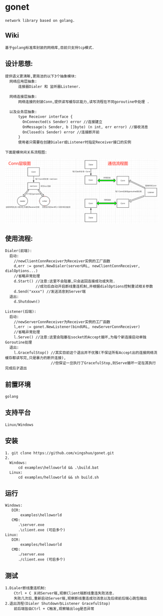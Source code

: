 gonet
=========
    network library based on golang.

Wiki
----
    基于golang标准库封装的网络库,目前只支持tcp模式.


设计思想:
-----
    提供语义更清晰,更简洁的以下3个抽象模块:
	  网络应用层抽象:
	      连接器Dialer 和 监听器Listener.
    
	  网络连接层抽象:
	      网络连接的封装Conn,提供读写缓存区能力,读写流程在不同goroutine中处理 .
    
	  以及业务层抽象:
		  type Receiver interface {
			OnConnected(s Sender) error //连接建立
			OnMessage(s Sender, b []byte) (n int, err error) //接收消息
			OnClosed(s Sender) error //连接断开前
		  }
		  使用者只需要在创建Dialer或Listener时指定Receiver接口的实例

	下面是模块间关系流程图:
![flowchart](https://github.com/xingshuo/gonet/blob/master/flowchart.png)
    
使用流程:
-----
    Dialer(前端):
      启动:
        //newClientConnReceiver为Receiver实例的工厂函数
        d,err := gonet.NewDialer(serverURL, newClientConnReceiver, dialOptions...)
        //省略异常处理
        d.Start() //注意:这里不会阻塞,只会返回连接成功或失败.
                  //成功后自动开启断线重连机制,并根据dialOptions控制重试相关参数
        d.Send("xxxx") //发送消息到Server端
      退出:
        d.Shutdown()

    Listener(后端):
      启动:
        //newServerConnReceiver为Receiver实例的工厂函数
        l,err := gonet.NewListener(bindURL, newServerConnReceiver)
        //省略异常处理
        l.Serve() //注意:这里会阻塞在socket的Accept循环,为每个新连接启动单独Goroutine处理
      退出:
        l.GracefulStop() //其实目前这个退出并不优雅(不保证所有Accept出的连接网络流缓存都读写完,只是暴力的断开连接),
                         //但保证一旦执行了GracefulStop,则Serve循环一定在其执行完成后才退出

前置环境
-----
    golang

支持平台
-----
    Linux/Windows

安装
-----
    1. git clone https://github.com/xingshuo/gonet.git
    2. 
      Windows:
          cd examples\helloworld && .\build.bat
      Linux:
          cd examples/helloworld && sh build.sh

运行
-----
    Windows:
       DIR:
           examples\helloworld
       CMD:
          .\server.exe
          .\client.exe (可启多个)
    Linux:
       DIR:
           examples/helloworld
       CMD:
          ./server.exe
          ./client.exe (可启多个)

测试
-----
    1.Dialer断线重连机制:
        Ctrl + C 关闭Server端,观察Client端断线重连失败消息.
        失败几次后,重新启动Server端,观察断线重连成功消息以及后续前后端心跳包输出
    2.退出流程(Dialer Shutdown与Listener GracefulStop)
        前后端皆由Ctrl + C触发,观察输出log是否异常